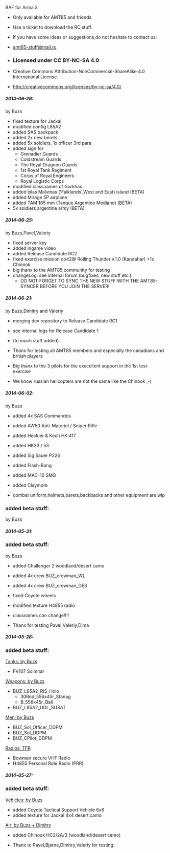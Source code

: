 BAF for Arma 3

- Only available for AMT85 and friends.
- Use a ticket to download the RC stuff.
- If you have some ideas or suggestions,do not hesitate to contact us:

- amt85-stuff@mail.ru

- <h3>Licensed under CC BY-NC-SA 4.0</h3>
- Creative Commons Attribution-NonCommercial-ShareAlike 4.0 International License.
- <http://creativecommons.org/licenses/by-nc-sa/4.0/>

<h5>2014-06-26:</h5> 
by Buzs

- fixed texture for Jackal
- modified config L85A2
- added SAS backpack
- added 2x new berets
- added 5x soldiers, 1x officer 3rd para
- added sign for 
	* Grenadier Guards
	* Coldstream Guards
	* The Royal Dragoon Guards
	* 1st Royal Tank Regiment
	* Corps of Royal Engineers
	* Royal Logistic Corps
- modified classnames of Gurkhas
- added Islas Malvinas ('Falklands',West and East) island (BETA)
- added Mirage 5P airplane
- added TAM 105 mm (Tanque Argentino Mediano) (BETA)
- 5x soldiers argentine army (BETA)

<h5>2014-06-25:</h5> 
by Buzs,Pavel,Valeriy

- fixed server key
- added ingame video
- added Release Candidate RC2
- fixed exercise mission co42@ Rolling Thunder v.1.0 (Kandahar) +1x Chinook
- big thanx to the AMT85 community for testing
- changeLog: see internal forum (bugfixes, new stuff etc.)
  * DO NOT FORGET TO SYNC THE NEW STUFF WITH THE AMT85-SYNCER BEFORE YOU JOIN THE SERVER!

<h5>2014-06-21:</h5> 
by Buzs,Dimitry and Valeriy 

- merging dev repository to Release Candidate RC1
- see internal logs for Release Candidate 1
- (to much stuff added)
  
- Thanx for testing all AMT85 members and especially the canadians and british players
- Big thanx to the 3 pilots for the execellent support in the 1st test-exercise
- We know russian helicopters are not the same like the Chinook ;-)



<h5>2014-06-02:</h5>
by Buzs

- added 4x SAS Commandos

- added AW50 Anti-Materiel / Sniper Rifle
- added Heckler & Koch HK 417
- added HK33 / 53
- added Sig Sauer P226
- added Flash-Bang
- added MAC-10 SMG
- added Claymore

- combat uniform,helmets,barets,backbacks and other equipment are wip

<h3>added beta stuff:</h3> 
by Buzs

<h5>2014-05-31:</h5>

<h3>added beta stuff:</h3> 
by Buzs

- added Challenger 2 woodland/desert camo
- added 4x crew BUZ_crewman_WL
- added 4x crew BUZ_crewman_DES
- fixed Coyote wheels
- modified texture H4855 radio

- classnames can change!!!!

* Thanx for testing Pavel,Valeriy,Dima


<h5>2014-05-28:</h5>


<h3>added beta stuff:</h3>

<u>Tanks: by Buzs</u>
- FV107 Scimitar

<u>Weapons: by Buzs</u>
- BUZ_L85A2_RIS_Holo
     * 30Rnd_556x45r_Stanag 
	 * B_556x45r_Ball		
- BUZ_L85A2_UGL_SUSAT 

<u>Men: by Buzs</u>
- BUZ_Sol_Officer_DDPM
- BUZ_Sol_DDPM
- BUZ_CPilot_DDPM

<u>Radios: TFR</u>
- Bowman secure VHF Radio
- H4855 Personal Role Radio (PRR)

<h5>2014-05-27:</h5>

<h3>added beta stuff:</h3>

<u>Vehicles: by Buzs</u>

- added Coyote Tactical Support Vehicle 6x6
- added texture for Jackal 4x4 desert camo

<u>Air: by Buzs + Dimitry</u>
- added Chinook HC2/2A/3 (woodland/desert camo)


- Thanx to Pavel,Bjarne,Dimitry,Valeriy for testing.

